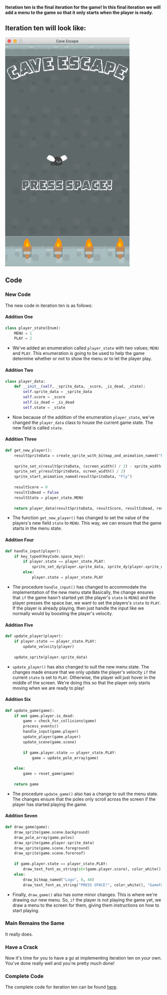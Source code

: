 __Iteration ten is the final iteration for the game! In this final iteration we will add a menu to the game so that it only starts when the player is ready.__

## Iteration ten will look like:
![Iteration Ten](https://raw.githubusercontent.com/itco-education/cave-escape/master/Documentation/Images/iteration_10.gif)

## Code

### New Code
The new code in iteration ten is as follows:

#### Addition One
```python
class player_state(Enum):
    MENU = 1
    PLAY = 2
```
- We've added an enumeration called ```player_state``` with two values; ```MENU``` and ```PLAY```. This enumeration is going to be used to help the game determine whether or not to show the menu or to let the player play.

#### Addition Two
```python
class player_data:
    def __init__(self, _sprite_data, _score, _is_dead, _state):
        self.sprite_data = _sprite_data
        self.score = _score
        self.is_dead = _is_dead
        self.state = _state
```
-  Now because of the addition of the enumeration ```player_state```, we've changed the ```player_data``` class to house the current game state. The new field is called ```state```.

#### Addition Three
```python
def get_new_player():
    resultSpriteData = create_sprite_with_bitmap_and_animation_named("Player", "PlayerAnimations")

    sprite_set_x(resultSpriteData, (screen_width() / 2) - sprite_width(resultSpriteData))
    sprite_set_y(resultSpriteData, screen_width() / 2)
    sprite_start_animation_named(resultSpriteData, "Fly")

    resultScore = 0
    resultIsDead = False
    resultState = player_state.MENU

    return player_data(resultSpriteData, resultScore, resultIsDead, resultState)
```
- The function ```get_new_player()``` has changed to set the value of the players's new field ```state``` to ```MENU```. This way, we can ensure that the game starts in the menu state.

#### Addition Four
```python
def handle_input(player):
    if key_typed(KeyCode.space_key):
        if player.state == player_state.PLAY:
            sprite_set_dy(player.sprite_data, sprite_dy(player.sprite_data) - JUMP_RECOVERY_BOOST)
        else:
            player.state = player_state.PLAY
```
- The procedure ```handle_input()``` has changed to accommodate the implementation of the new menu state Basically, the change ensures that ```if``` the game hasn't started yet (the player's ```state``` is ```MENU```) and the player presses the space bar, we want to set the players's ```state``` to ```PLAY```. If the player is already playing, then just handle the input like we normally would by boosting the player's velocity.

#### Addition Five
```python
def update_player(player):
    if player.state == player_state.PLAY:
        update_velocity(player)

    update_sprite(player.sprite_data)
```
- ```update_player()``` has also changed to suit the new menu state. The changes made ensure that we only update the player's velocity ```if``` the current ```state``` is set to ```PLAY```. Otherwise, the player will just hover in the middle of the screen. We're doing this so that the player only starts moving when we are ready to play!

#### Addition Six
```python
def update_game(game):
    if not game.player.is_dead:
        game = check_for_collisions(game)
        process_events()
        handle_input(game.player)
        update_player(game.player)
        update_scene(game.scene)

        if game.player.state == player_state.PLAY:
            game = update_pole_array(game)

    else:
        game = reset_game(game)

    return game
```
- The procedure ```update_game()``` also has a change to suit the menu state. The changes ensure that the poles only scroll across the screen if the player has started playing the game.

#### Addition Seven
```python
def draw_game(game):
    draw_sprite(game.scene.background)
    draw_pole_array(game.poles)
    draw_sprite(game.player.sprite_data)
    draw_sprite(game.scene.foreground)
    draw_sprite(game.scene.foreroof)

    if game.player.state == player_state.PLAY:
        draw_text_font_as_string(str(game.player.score), color_white(), "GameFont", 21, 10, 0)
    else:
        draw_bitmap_named("Logo", 0, 40)
        draw_text_font_as_string("PRESS SPACE!", color_white(), "GameFont", 21, 55, 550)

```
- Finally, ```draw_game()``` also has some minor changes. This is where we're drawing our new menu. So, ```if``` the player is not playing the game yet, we draw a menu to the screen for them, giving them instructions on how to start playing.

### Main Remains the Same
It really does.

### Have a Crack
Now it's time for you to have a go at implementing iteration ten on your own. You've done really well and you're pretty much done!

### Complete Code
The complete code for iteration ten can be found [here](https://raw.githubusercontent.com/itco-education/cave-escape/master/CPP/cave_escape_10.cpp).
